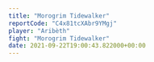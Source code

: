```yaml
---
title: "Morogrim Tidewalker"
reportCode: "C4x81tcXAbr9YMgj"
player: "Aribèth"
fight: "Morogrim Tidewalker"
date: 2021-09-22T19:00:43.822000+00:00
---
```

